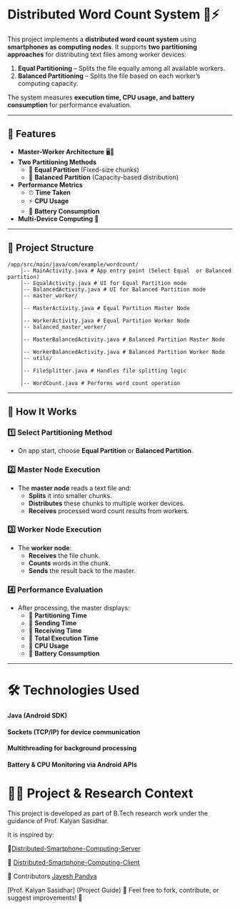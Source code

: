 # Distributed Word Count System 📜⚡

This project implements a **distributed word count system** using **smartphones as computing nodes**. It supports **two partitioning approaches** for distributing text files among worker devices:

1. **Equal Partitioning** – Splits the file equally among all available workers.
2. **Balanced Partitioning** – Splits the file based on each worker’s computing capacity.

The system measures **execution time, CPU usage, and battery consumption** for performance evaluation.

---

## 📌 Features
- **Master-Worker Architecture** 🖥️📱
- **Two Partitioning Methods**
  - 🔹 **Equal Partition** (Fixed-size chunks)
  - 🔹 **Balanced Partition** (Capacity-based distribution)
- **Performance Metrics**
  - ⏱ **Time Taken**
  - ⚡ **CPU Usage**
  - 🔋 **Battery Consumption**
- **Multi-Device Computing** 📶

---

## 📂 Project Structure
    /app/src/main/java/com/example/wordcount/
        │-- MainActivity.java # App entry point (Select Equal  or Balanced partition)     
        │-- EqualActivity.java # UI for Equal Partition mode 
        │-- BalancedActivity.java # UI for Balanced Partition mode 
        │-- master_worker/ 
        │ 
        │-- MasterActivity.java # Equal Partition Master Node 
        │ 
        │-- WorkerActivity.java # Equal Partition Worker Node 
        │-- balanced_master_worker/ 
        │ 
        │-- MasterBalancedActivity.java # Balanced Partition Master Node 
        │ 
        │-- WorkerBalancedActivity.java # Balanced Partition Worker Node 
        │-- utils/ 
        │ 
        │-- FileSplitter.java # Handles file splitting logic 
        │ 
        │-- WordCount.java # Performs word count operation




---

## 🚀 How It Works
### **1️⃣ Select Partitioning Method**
- On app start, choose **Equal Partition** or **Balanced Partition**.

### **2️⃣ Master Node Execution**
- The **master node** reads a text file and:
  - **Splits** it into smaller chunks.
  - **Distributes** these chunks to multiple worker devices.
  - **Receives** processed word count results from workers.

### **3️⃣ Worker Node Execution**
- The **worker node**:
  - **Receives** the file chunk.
  - **Counts** words in the chunk.
  - **Sends** the result back to the master.

### **4️⃣ Performance Evaluation**
- After processing, the master displays:
  - 🔹 **Partitioning Time**
  - 🔹 **Sending Time**
  - 🔹 **Receiving Time**
  - 🔹 **Total Execution Time**
  - 🔹 **CPU Usage**
  - 🔹 **Battery Consumption**

---

# 🛠️ Technologies Used
#### Java (Android SDK)
#### Sockets (TCP/IP) for device communication
#### Multithreading for background processing
#### Battery & CPU Monitoring via Android APIs
# 👨‍🏫 Project & Research Context
This project is developed as part of B.Tech research work under the guidance of Prof. Kalyan Sasidhar.

It is inspired by: 

🔗[Distributed-Smartphone-Computing-Server](https://github.com/harshmistry3172/Distributed-Smartphone-Computing-Server)

 
🔗 [Distributed-Smartphone-Computing-Client](https://github.com/harshmistry3172/Distributed-Smartphone-Computing-Client)


🎯 Contributors
[Jayesh Pandya](https://github.com/PandyaJayesh)

[Prof. Kalyan Sasidhar] (Project Guide)
🚀 Feel free to fork, contribute, or suggest improvements! 🤝

